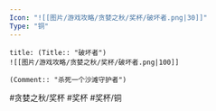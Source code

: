 ```yaml
---
Icon: "![[图片/游戏攻略/贪婪之秋/奖杯/破坏者.png|30]]"
Type: "铜"
---
```

```ad-common-bronze-trophy
title: (Title:: "破坏者")
![[图片/游戏攻略/贪婪之秋/奖杯/破坏者.png|100]]

(Comment:: "杀死一个沙滩守护者")
```

#贪婪之秋/奖杯 #奖杯 #奖杯/铜

